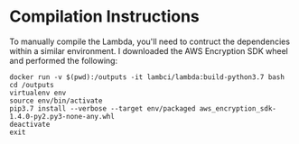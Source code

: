 # Compilation Instructions

To manually compile the Lambda, you'll need to contruct the dependencies within a similar environment. I downloaded the AWS Encryption SDK wheel and performed the following:

```
docker run -v $(pwd):/outputs -it lambci/lambda:build-python3.7 bash
cd /outputs
virtualenv env
source env/bin/activate
pip3.7 install --verbose --target env/packaged aws_encryption_sdk-1.4.0-py2.py3-none-any.whl
deactivate
exit
```
